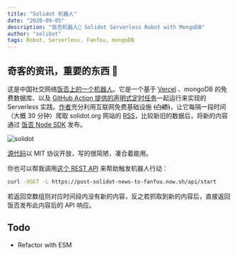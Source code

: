 ```yaml
---
title: "Solidot 机器人"
date: "2020-09-05"
description: "饭否机器人🤖️ Solidot Serverless Robot with MongoDB"
author: "solibot"
tags: Robot, Serverless, Fanfou, mongoDB
---
```


## 奇客的资讯，重要的东西 🤖️

这是中国社交网络[饭否上的一个机器人](https://fanfou.com/jayonit)。它是一个基于 [Vercel](https://now.sh) 、mongoDB
的免费数据库、以及 [GitHub Action 提供的声明式定时任务](https://docs.github.com/en/free-pro-team@latest/actions/reference/workflow-syntax-for-github-actions#onschedule)一起运行来实现的 Serverless 实践。[作者](https://lawrenceli.me/about)充分利用互联网免费基础设施 ~~(白嫖)~~，让它每隔一段时间（大概 30 分钟）爬取 solidot.org
网站的 [RSS](https://www.solidot.org/index.rss)，比较新旧的数据后，将新的内容通过 [饭否 Node SDK](https://github.com/fanfoujs/fanfou-sdk-node) 发布。

![solidot](/images/solidot-robot/solidot.png)

[源代码](https://github.com/Lonor/SolidotRobot)以 MIT 协议开放，写的很简陋，凑合着能用。

<div>
  <github user="Lonor" repo="SolidotRobot"></github>
</div>

你也可以帮我调用[这个 REST API](https://post-solidot-news-to-fanfou.now.sh/api/start) 来帮助触发机器人行动：

```bash
curl -XGET -L https://post-solidot-news-to-fanfou.now.sh/api/start
```

若返回空数组则对应时间段内没有新的内容，反之若抓取到新的内容后，直接返回饭否发布此内容后的 API 响应。

## Todo

- Refactor with ESM
